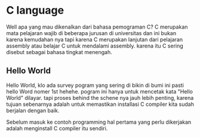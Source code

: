 # C language

Well apa yang mau dikenalkan dari bahasa pemograman C? C merupakan mata pelajaran wajib di beberapa jurusan di universitas dan ini bukan karena kemudahan nya tapi karena C merupakan lanjutan dari pelajaran assembly atau belajar C untuk mendalami assembly. karena itu C sering disebut sebagai bahasa tingkat menengah.

## Hello World

Hello World, klo ada survey pogram yang sering di bikin di bumi ini pasti hello Word nomer 1st hehehe. pogram ini hanya untuk mencetak kata "Hello World" dilayar. tapi proses behind the schene nya jauh lebih penting, karena tujuan sebenarnya adalah untuk memastikan installasi C compiler kita sudah berjalan dengan baik.

Sebelum masuk ke contoh programming hal pertama yang perlu dikerjakan adalah menginstall C compiler itu sendiri.